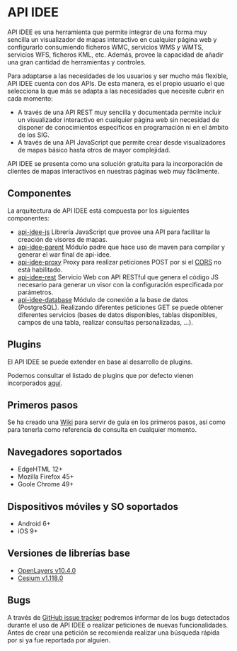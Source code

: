 # API IDEE

API IDEE es una herramienta que permite integrar de una forma muy sencilla un visualizador de mapas interactivo en cualquier página web y configurarlo consumiendo ficheros WMC, servicios WMS y WMTS, servicios WFS, ficheros KML, etc. Además, provee la capacidad de añadir una gran cantidad de herramientas y controles.

Para adaptarse a las necesidades de los usuarios y ser mucho más flexible, API IDEE cuenta con dos APIs. De esta manera, es el propio usuario el que selecciona la que más se adapta a las necesidades que necesite cubrir en cada momento:

 - A través de una API REST muy sencilla y documentada permite incluir un visualizador interactivo en cualquier página web sin necesidad de disponer de conocimientos específicos en programación ni en el ámbito de los SIG.
 - A través de una API JavaScript que permite crear desde visualizadores de mapas básico hasta otros de mayor complejidad.

API IDEE se presenta como una solución gratuita para la incorporación de clientes de mapas interactivos en nuestras páginas web muy fácilmente.

## Componentes

La arquitectura de API IDEE está compuesta por los siguientes componentes:

- [api-idee-js](https://github.com/Desarrollos-IDEE/API-IDEE/tree/master/api-idee-js) Librería JavaScript que provee una API para facilitar la creación de visores de mapas.
- [api-idee-parent](https://github.com/Desarrollos-IDEE/API-IDEE/tree/master/api-idee-parent) Módulo padre que hace uso de maven para compilar y generar el war final de api-idee.
- [api-idee-proxy](https://github.com/Desarrollos-IDEE/API-IDEE/tree/master/api-idee-proxy) Proxy para realizar peticiones POST por si el [CORS](https://developer.mozilla.org/en-US/docs/Web/HTTP/Access_control_CORS) no está habilitado.
- [api-idee-rest](https://github.com/Desarrollos-IDEE/API-IDEE/tree/master/api-idee-rest) Servicio Web con API RESTful que genera el código JS necesario para generar un visor con la configuración especificada por parámetros.
- [api-idee-database](https://github.com/Desarrollos-IDEE/API-IDEE/tree/master/api-idee-database) Módulo de conexión a la base de datos (PostgreSQL). Realizando diferentes peticiones GET se puede obtener diferentes servicios (bases de datos disponibles, tablas disponibles, campos de una tabla, realizar consultas personalizadas, ...).

## Plugins

El API IDEE se puede extender en base al desarrollo de plugins.

Podemos consultar el listado de plugins que por defecto vienen incorporados [aquí](https://github.com/Desarrollos-IDEE/API-IDEE/wiki/2.3.-Plugins).

## Primeros pasos

Se ha creado una [Wiki](https://github.com/Desarrollos-IDEE/API-IDEE/wiki/1.3.-Primeros-pasos) para servir de guía en los primeros pasos, así como para tenerla como referencia de consulta en cualquier momento.

## Navegadores soportados

- EdgeHTML 12+
- Mozilla Firefox 45+
- Goole Chrome 49+

## Dispositivos móviles y SO soportados

- Android 6+
- iOS 9+

## Versiones de librerías base

<ul>
<li><a target="_blank" href="https://openlayers.org/en/v10.4.0/apidoc/">OpenLayers v10.4.0</a></li>
<li><a target="_blank" href="https://cesium.com/learn/cesiumjs/ref-doc/">Cesium v1.118.0</a></li>
</ul>

## Bugs

A través de [GitHub issue tracker](https://github.com/Desarrollos-IDEE/API-IDEE/issues) podremos informar de los bugs detectados durante el uso de API IDEE o realizar peticiones de nuevas funcionalidades. Antes de crear una petición se recomienda realizar una búsqueda rápida por si ya fue reportada por alguien.
